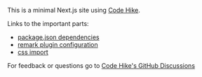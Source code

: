 This is a minimal Next.js site using [Code Hike](https://codehike.org/).

Links to the important parts:
- [package.json dependencies](https://github.com/pomber/code-hike-sample/blob/662aa7f66ef9781daf5e233c655181c570196cdf/package.json#L7-L9)
- [remark plugin configuration](https://github.com/pomber/code-hike-sample/blob/662aa7f66ef9781daf5e233c655181c570196cdf/next.config.js#L16)
- [css import](https://github.com/pomber/code-hike-sample/blob/662aa7f66ef9781daf5e233c655181c570196cdf/pages/_app.js#L1)

For feedback or questions go to [Code Hike's GitHub Discussions](https://github.com/code-hike/codehike/discussions)
